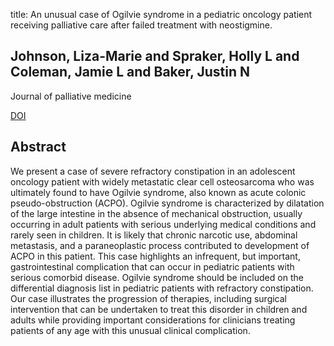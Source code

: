 title: An unusual case of Ogilvie syndrome in a pediatric oncology patient receiving palliative care after failed treatment with neostigmine.

## Johnson, Liza-Marie and Spraker, Holly L and Coleman, Jamie L and Baker, Justin N
Journal of palliative medicine

<a href="https://doi.org/10.1089/jpm.2011.0450">DOI</a>

## Abstract
We present a case of severe refractory constipation in an adolescent oncology patient with widely metastatic clear cell osteosarcoma who was ultimately found to have Ogilvie syndrome, also known as acute colonic pseudo-obstruction (ACPO). Ogilvie syndrome is characterized by dilatation of the large intestine in the absence of mechanical obstruction, usually occurring in adult patients with serious underlying medical conditions and rarely seen in children. It is likely that chronic narcotic use, abdominal metastasis, and a paraneoplastic process contributed to development of ACPO in this patient. This case highlights an infrequent, but important, gastrointestinal complication that can occur in pediatric patients with serious comorbid disease. Ogilvie syndrome should be included on the differential diagnosis list in pediatric patients with refractory constipation. Our case illustrates the progression of therapies, including surgical intervention that can be undertaken to treat this disorder in children and adults while providing important considerations for clinicians treating patients of any age with this unusual clinical complication.

